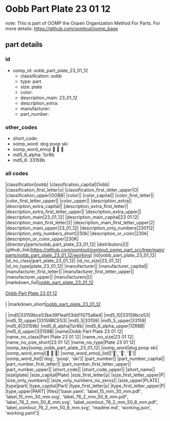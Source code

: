 # Oobb Part Plate 23 01 12  

note: This is part of OOMP the Oopen Organization Method For Parts. For more details: https://github.com/oomlout/oomp_base

##  part details





### id
* oomp_id: oobb_part_plate_23_01_12
  * classification: oobb
  * type: part
  * size: plate
  * color: 
  * description_main: 23_01_12
  * description_extra: 
  * manufacturer: 
  * part_number: 

### other_codes
* short_code: 
* oomp_word: dog poop ski
* oomp_word_emoji :dog: :poop: :ski:
* md5_6_alpha: 1zr8b
* md5_6: 33159b

### all codes 
|classification|oobb|
|classification_capital|Oobb|
|classification_first_letter|o|
|classification_first_letter_upper|O|
|classification_upper|OOBB|
|color||
|color_capital||
|color_first_letter||
|color_first_letter_upper||
|color_upper||
|description_extra||
|description_extra_capital||
|description_extra_first_letter||
|description_extra_first_letter_upper||
|description_extra_upper||
|description_main|23_01_12|
|description_main_capital|23 01.12|
|description_main_first_letter|2|
|description_main_first_letter_upper|2|
|description_main_upper|23_01_12|
|description_only_numbers|230112|
|description_only_numbers_short|230k|
|description_or_color|230k|
|description_or_color_upper|230K|
|directory|parts/oobb_part_plate_23_01_12|
|distributors|[]|
|github_link|https://github.com/oomlout/oomlout_oomp_part_src/tree/main/parts/oobb_part_plate_23_01_12/working|
|id|oobb_part_plate_23_01_12|
|id_no_class|part_plate_23_01_12|
|id_no_size|23_01_12|
|id_no_type|plate_23_01_12|
|manufacturer||
|manufacturer_capital||
|manufacturer_first_letter||
|manufacturer_first_letter_upper||
|manufacturer_upper||
|manufacturers|[]|
|markdown_full|[oobb_part_plate_23_01_12](https://github.com/oomlout/oomlout_oomp_part_src/tree/main/parts/oobb_part_plate_23_01_12/working)<br>[](https://github.com/oomlout/oomlout_oomp_part_src/tree/main/parts/oobb_part_plate_23_01_12/working)<br>[Oobb Part Plate 23 01 12](https://github.com/oomlout/oomlout_oomp_part_src/tree/main/parts/oobb_part_plate_23_01_12/working)<br><br>|
|markdown_short|[oobb_part_plate_23_01_12](https://github.com/oomlout/oomlout_oomp_part_src/tree/main/parts/oobb_part_plate_23_01_12/working)<br><br>|
|md5|33159bce53be39f1eaf03dd11075a8e4|
|md5_10|33159bce53|
|md5_10_upper|33159BCE53|
|md5_5|33159|
|md5_5_upper|33159|
|md5_6|33159b|
|md5_6_alpha|1zr8b|
|md5_6_alpha_upper|1ZR8B|
|md5_6_upper|33159B|
|name|Oobb Part Plate 23 01 12|
|name_no_class|Part Plate 23 01 12|
|name_no_size|23 01 12|
|name_no_size_short|23 01 12|
|name_no_type|Plate 23 01 12|
|oomp_key|oomp_oobb_part_plate_23_01_12|
|oomp_word|dog poop ski|
|oomp_word_emoji|:dog: :poop: :ski:|
|oomp_word_emoji_list|[':dog:', ':poop:', ':ski:']|
|oomp_word_list|['dog', 'poop', 'ski']|
|part_number||
|part_number_capital||
|part_number_first_letter||
|part_number_first_letter_upper||
|part_number_upper||
|short_code||
|short_code_upper||
|short_name||
|size|plate|
|size_capital|Plate|
|size_first_letter|p|
|size_first_letter_upper|P|
|size_only_numbers||
|size_only_numbers_no_zeros||
|size_upper|PLATE|
|type|part|
|type_capital|Part|
|type_first_letter|p|
|type_first_letter_upper|P|
|type_upper|PART|
|files|['base.yaml', 'label_15_mm_30_mm.pdf', 'label_15_mm_30_mm.svg', 'label_76_2_mm_50_8_mm.pdf', 'label_76_2_mm_50_8_mm.svg', 'label_oomlout_76_2_mm_50_8_mm.pdf', 'label_oomlout_76_2_mm_50_8_mm.svg', 'readme.md', 'working.json', 'working.yaml']|

